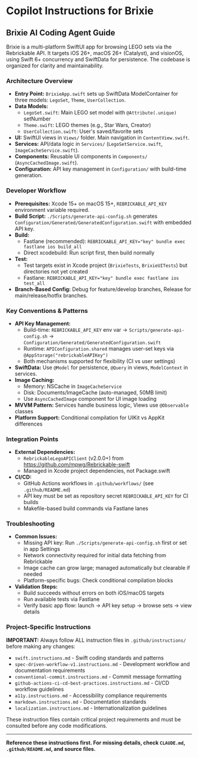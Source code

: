 # Copilot Instructions for Brixie

## Brixie AI Coding Agent Guide

Brixie is a multi-platform SwiftUI app for browsing LEGO sets via the Rebrickable API. It targets iOS 26+, macOS 26+ (Catalyst), and visionOS, using Swift 6+ concurrency and SwiftData for persistence. The codebase is organized for clarity and maintainability.

### Architecture Overview

- **Entry Point:** `BrixieApp.swift` sets up SwiftData ModelContainer for three models: `LegoSet`, `Theme`, `UserCollection`.
- **Data Models:**
  - `LegoSet.swift`: Main LEGO set model with `@Attribute(.unique)` setNumber
  - `Theme.swift`: LEGO themes (e.g., Star Wars, Creator)
  - `UserCollection.swift`: User's saved/favorite sets
- **UI:** SwiftUI views in `Views/` folder. Main navigation in `ContentView.swift`.
- **Services:** API/data logic in `Services/` (`LegoSetService.swift`, `ImageCacheService.swift`).
- **Components:** Reusable UI components in `Components/` (`AsyncCachedImage.swift`).
- **Configuration:** API key management in `Configuration/` with build-time generation.

### Developer Workflow

- **Prerequisites:** Xcode 15+ on macOS 15+, `REBRICKABLE_API_KEY` environment variable required.
- **Build Script:** `./Scripts/generate-api-config.sh` generates `Configuration/Generated/GeneratedConfiguration.swift` with embedded API key.
- **Build:**
  - Fastlane (recommended): `REBRICKABLE_API_KEY="key" bundle exec fastlane ios build_all`
  - Direct xcodebuild: Run script first, then build normally
- **Test:**
  - Test targets exist in Xcode project (`BrixieTests`, `BrixieUITests`) but directories not yet created
  - Fastlane: `REBRICKABLE_API_KEY="key" bundle exec fastlane ios test_all`
- **Branch-Based Config:** Debug for feature/develop branches, Release for main/release/hotfix branches.

### Key Conventions & Patterns

- **API Key Management:**
  - Build-time: `REBRICKABLE_API_KEY` env var → `Scripts/generate-api-config.sh` → `Configuration/Generated/GeneratedConfiguration.swift`
  - Runtime: `APIConfiguration.shared` manages user-set keys via `@AppStorage("rebrickableAPIKey")`
  - Both mechanisms supported for flexibility (CI vs user settings)
- **SwiftData:** Use `@Model` for persistence, `@Query` in views, `ModelContext` in services.
- **Image Caching:**
  - Memory: NSCache in `ImageCacheService`
  - Disk: Documents/ImageCache (auto-managed, 50MB limit)
  - Use `AsyncCachedImage` component for UI image loading
- **MVVM Pattern:** Services handle business logic, Views use `@Observable` classes
- **Platform Support:** Conditional compilation for UIKit vs AppKit differences

### Integration Points

- **External Dependencies:**
  - `RebrickableLegoAPIClient` (v2.0.0+) from https://github.com/mpwg/Rebrickable-swift
  - Managed in Xcode project dependencies, not Package.swift
- **CI/CD:**
  - GitHub Actions workflows in `.github/workflows/` (see `.github/README.md`)
  - API key must be set as repository secret `REBRICKABLE_API_KEY` for CI builds
  - Makefile-based build commands via Fastlane lanes

### Troubleshooting

- **Common Issues:**
  - Missing API key: Run `./Scripts/generate-api-config.sh` first or set in app Settings
  - Network connectivity required for initial data fetching from Rebrickable
  - Image cache can grow large; managed automatically but clearable if needed
  - Platform-specific bugs: Check conditional compilation blocks
- **Validation Steps:**
  - Build succeeds without errors on both iOS/macOS targets
  - Run available tests via Fastlane
  - Verify basic app flow: launch → API key setup → browse sets → view details

### Project-Specific Instructions

**IMPORTANT:** Always follow ALL instruction files in `.github/instructions/` before making any changes:

- `swift.instructions.md` - Swift coding standards and patterns
- `spec-driven-workflow-v1.instructions.md` - Development workflow and documentation requirements
- `conventional-commit.instructions.md` - Commit message formatting
- `github-actions-ci-cd-best-practices.instructions.md` - CI/CD workflow guidelines
- `a11y.instructions.md` - Accessibility compliance requirements
- `markdown.instructions.md` - Documentation standards
- `localization.instructions.md` - Internationalization guidelines

These instruction files contain critical project requirements and must be consulted before any code modifications.

---

**Reference these instructions first. For missing details, check `CLAUDE.md`, `.github/README.md`, and source files.**
